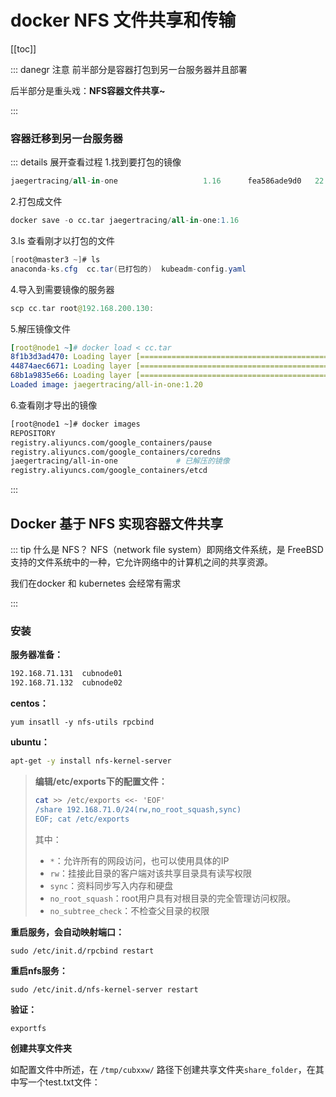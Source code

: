 #  docker NFS 文件共享和传输

[[toc]]

::: danegr 注意
前半部分是容器打包到另一台服务器并且部署

后半部分是重头戏：**NFS容器文件共享~**

:::



### 容器迁移到另一台服务器

::: details 展开查看过程
1.找到要打包的镜像

```sql
jaegertracing/all-in-one                   1.16      fea586ade9d0   22 months ago   50.5MB
```

2.打包成文件

```sql
docker save -o cc.tar jaegertracing/all-in-one:1.16
```

3.ls 查看刚才以打包的文件

```csharp
[root@master3 ~]# ls
anaconda-ks.cfg  cc.tar(已打包的)  kubeadm-config.yaml
```

4.导入到需要镜像的服务器

```kotlin
scp cc.tar root@192.168.200.130:
```

5.解压镜像文件

```yaml
[root@node1 ~]# docker load < cc.tar 
8f1b3d3ad470: Loading layer [==================================================>]  217.6kB/217.6kB
44874aec6671: Loading layer [==================================================>]  45.46MB/45.46MB
68b1a9835e66: Loading layer [==================================================>]  3.584kB/3.584kB
Loaded image: jaegertracing/all-in-one:1.20
```

6.查看刚才导出的镜像

```bash
[root@node1 ~]# docker images 
REPOSITORY              
registry.aliyuncs.com/google_containers/pause                          3.2       80d28bedfe5d   20 months ago   683kB
registry.aliyuncs.com/google_containers/coredns                        1.6.7     67da37a9a360   21 months ago   43.8MB
jaegertracing/all-in-one             # 已解压的镜像                      1.16      fea586ade9d0   22 months ago   50.5MB             
registry.aliyuncs.com/google_containers/etcd                           3.4.3-0   303ce5db0e90   2 years ago     288MB
```

:::



## Docker 基于 NFS 实现容器文件共享

::: tip 什么是 NFS？
NFS（network file system）即网络文件系统，是 FreeBSD 支持的文件系统中的一种，它允许网络中的计算机之间的共享资源。

我们在docker 和 kubernetes 会经常有需求

:::



### 安装

**服务器准备：**

```bash
192.168.71.131  cubnode01
192.168.71.132  cubnode02
```



**centos：**

```
yum insatll -y nfs-utils rpcbind
```



**ubuntu：**

```bash
apt-get -y install nfs-kernel-server
```

>  **编辑/etc/exports下的配置文件：**
>
> ```bash
> cat >> /etc/exports <<- 'EOF'
> /share 192.168.71.0/24(rw,no_root_squash,sync)
> EOF; cat /etc/exports
> ```
>
> 其中：
>
> + `*`：允许所有的网段访问，也可以使用具体的IP
> + `rw`：挂接此目录的客户端对该共享目录具有读写权限
> + `sync`：资料同步写入内存和硬盘
> + `no_root_squash`：root用户具有对根目录的完全管理访问权限。
> + `no_subtree_check`：不检查父目录的权限

**重启服务，会自动映射端口：**

```
sudo /etc/init.d/rpcbind restart
```



 **重启nfs服务：**

```
sudo /etc/init.d/nfs-kernel-server restart
```



**验证：**

```
exportfs
```



**创建共享文件夹**

如配置文件中所述，在 `/tmp/cubxxw/` 路径下创建共享文件夹`share_folder`，在其中写一个test.txt文件：